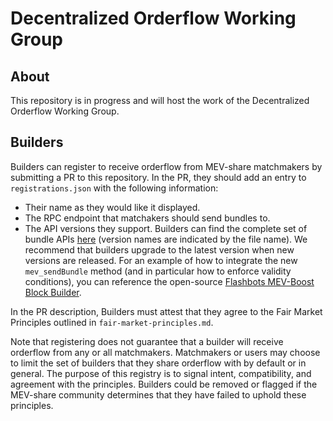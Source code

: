 # Decentralized Orderflow Working Group

## About

This repository is in progress and will host the work of the Decentralized Orderflow Working Group.

## Builders

Builders can register to receive orderflow from MEV-share matchmakers by submitting a PR to this repository. In the PR, they should add an entry to `registrations.json` with the following information:
* Their name as they would like it displayed.
* The RPC endpoint that matchakers should send bundles to.
* The API versions they support. Builders can find the complete set of bundle APIs [here](https://github.com/flashbots/mev-share/tree/main/specs/bundles) (version names are indicated by the file name). We recommend that builders upgrade to the latest version when new versions are released. For an example of how to integrate the new `mev_sendBundle` method (and in particular how to enforce validity conditions), you can reference the open-source [Flashbots MEV-Boost Block Builder](https://github.com/flashbots/builder/tree/mev-share).

In the PR description, Builders must attest that they agree to the Fair Market Principles outlined in `fair-market-principles.md`.

Note that registering does not guarantee that a builder will receive orderflow from any or all matchmakers. Matchmakers or users may choose to limit the set of builders that they share orderflow with by default or in general. The purpose of this registry is to signal intent, compatibility, and agreement with the principles. Builders could be removed or flagged if the MEV-share community determines that they have failed to uphold these principles.
